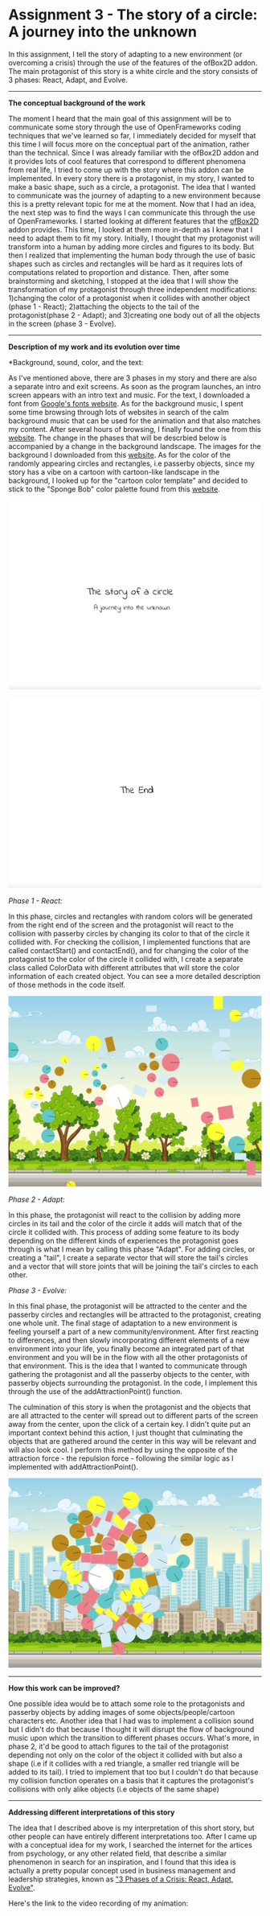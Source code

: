 # Assignment 3 -  The story of a circle: A journey into the unknown

In this assignment, I tell the story of adapting to a new environment (or overcoming a crisis) through the use of the features of the ofBox2D addon.
The main protagonist of this story is a white circle and the story consists of 3 phases: React, Adapt, and Evolve.

***
**The conceptual background of the work**

The moment I heard that the main goal of this assignment will be to communicate some story through the use of OpenFrameworks coding techniques that we've learned so far, I immediately decided for myself that this time I will focus more on the conceptual part of the animation, rather than the technical.
Since I was already familiar with the ofBox2D addon and it provides lots of cool features that correspond to different phenomena from real life, I tried to come up with the story where this addon can be implemented.
In every story there is a protagonist, in my story, I wanted to make a basic shape, such as a circle, a protagonist. The idea that I wanted to communicate was the journey of adapting to a new environment because this is a pretty relevant topic for me at the moment. Now that I had an idea, the next step was to find the ways I can communicate this through the use of OpenFrameworks.
I started looking at different features that the [ofBox2D](https://github.com/vanderlin/ofxBox2d) addon provides. This time, I looked at them more in-depth as I knew that I need to adapt them to fit my story.
Initially, I thought that my protagonist will transform into a human by adding more circles and figures to its body. But then I realized that implementing the human body through the use of basic shapes such as circles and rectangles will be hard as it requires lots of computations related to proportion and distance. Then, after some brainstorming and sketching, I stopped at the idea that I will show the transformation of my protagonist through three independent modifications: 1)changing the color of a protagonist when it collides with another object (phase 1 - React); 2)attaching the objects to the tail of the protagonist(phase 2 - Adapt); and 3)creating one body out of all the objects in the screen (phase 3 - Evolve).

***
**Description of my work and its evolution over time**

*Background, sound, color, and the text:

As I've mentioned above, there are 3 phases in my story and there are also a separate intro and exit screens.
As soon as the program launches, an intro screen appears with an intro text and music. For the text, I downloaded a font from [Google's fonts website](https://fonts.google.com/specimen/Indie+Flower#standard-styles). As for the background music, I spent some time browsing through lots of websites in search of the calm background music that can be used for the animation and that also matches my content. After several hours of browsing, I finally found the one from this [website](https://www.chosic.com/free-music/adventure/).
The change in the phases that will be descrbied below is accompanied by a change in the background landscape. The images for the background I downloaded from this [website](https://www.vectorstock.com/royalty-free-vector/seamless-cartoon-nature-background-with-separate-vector-20061466).
As for the color of the randomly appearing circles and rectangles, i.e passerby objects, since my story has a vibe on a cartoon with cartoon-like landscape in the background, I looked up for the "cartoon color template" and decided to stick to the "Sponge Bob" color palette found from this [website](https://www.qualitylogoproducts.com/blog/12-color-schemes-from-famous-cartoons/).

![Intro Screen text](bin/data/intro.png)

![End Screen text](bin/data/end.png)



*Phase 1 - React:*

In this phase, circles and rectangles with random colors will be generated from the right end of the screen and the protagonist will react to the collision with passerby circles by changing its color to that of the circle it collided with. For checking the collision, I implemented functions that are called contactStart() and contactEnd(), and for changing the color of the protagonist to the color of the circle it collided with, I create a separate class called ColorData with different attributes that will store the color information of each created object. You can see a more detailed description of those methods in the code itself.

![Screenshot from phase 1](bin/data/phase1.png)


*Phase 2 - Adapt:*

In this phase, the protagonist will react to the collision by adding more circles in its tail and the color of the circle it adds will match that of the circle it collided with. This process of adding some feature to its body depending on the different kinds of experiences the protagonist goes through is what I mean by calling this phase "Adapt". For adding circles, or creating a "tail", I create a separate vector that will store the tail's circles and a vector that will store joints that will be joining the tail's circles to each other.




*Phase 3 - Evolve:*

In this final phase, the protagonist will be attracted to the center and the passerby circles and rectangles will be attracted to the protagonist, creating one whole unit. The final stage of adaptation to a new environment is feeling yourself a part of a new community/environment. After first reacting to differences, and then slowly incorporating different elements of a new environment into your life, you finally become an integrated part of that environment and you will be in the flow with all the other protagonists of that environment. This is the idea that I wanted to communicate through gathering the protagonist and all the passerby objects to the center, with passerby objects surrounding the protagonist.
In the code, I implement this through the use of the addAttractionPoint() function.

The culmination of this story is when the protagonist and the objects that are all attracted to the center will spread out to different parts of the screen away from the center, upon the click of a certain key. I didn't quite put an important context behind this action, I just thought that culminating the objects that are gathered around the center in this way will be relevant and will also look cool. I perform this method by using the opposite of the attraction force - the repulsion force - following the similar logic as I implemented with addAttractionPoint().

![Screenshot from phase 3](bin/data/phase3.png)



***
**How this work can be improved?**

One possible idea would be to attach some role to the protagonists and passerby objects by adding images of some objects/people/cartoon characters etc.
Another idea that I had was to implement a collision sound but I didn't do that because I thought it will disrupt the flow of background music upon which the transition to different phases occurs.
What's more, in phase 2, it'd be good to attach figures to the tail of the protagonist depending not only on the color of the object it collided with but also a shape (i.e if it collides with a red triangle, a smaller red triangle will be added to its tail). I tried to implement that too but I couldn't do that because my collision function operates on a basis that it captures the protagonist's collisions with only alike objects (i.e objects of the same shape)

***
**Addressing different interpretations of this story**
 
 The idea that I described above is my interpretation of this short story, but other people can have entirely different interpretations too. After I came up with a conceptual idea for my work, I searched the internet for the artices from psychology, or any other related field, that describe a similar phenomenon in search for an inspiration, and I found that this idea is actually a pretty popular concept used in business management and leadership strategies, known as ["3 Phases of a Crisis: React, Adapt, Evolve"](https://www.chosic.com/free-music/adventure/).
 
 
Here's the link to the video recording of my animation:



